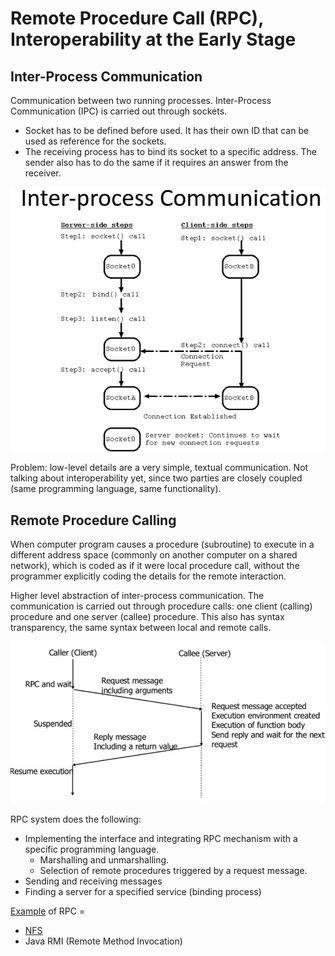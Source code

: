 # Remote Procedure Call (RPC), Interoperability at the Early Stage

## Inter-Process Communication
Communication between two running processes. Inter-Process Communication (IPC) is carried out through sockets.
- Socket has to be defined before used. It has their own ID that can be used as reference for the sockets.
- The receiving process has to bind its socket to a specific address. The sender also has to do the same if it requires an answer from the receiver.

![](attachments/Pasted%20image%2020220403211925.png)

Problem: low-level details are a very simple, textual communication. Not talking about interoperability yet, since two parties are closely coupled (same programming language, same functionality).

## Remote Procedure Calling
When computer program causes a procedure (subroutine) to execute in a different address space (commonly on another computer on a shared network), which is coded as if it were local procedure call, without the programmer explicitly coding the details for the remote interaction.

Higher level abstraction of inter-process communication. The communication is carried out through procedure calls: one client (calling) procedure and one server (callee) procedure. This also has syntax transparency, the same syntax between local and remote calls.

![](attachments/Pasted%20image%2020220403213101.png)

RPC system does the following:
- Implementing the interface and integrating RPC mechanism with a specific programming language.
	- Marshalling and unmarshalling.
	- Selection of remote procedures triggered by a request message.
- Sending and receiving messages
- Finding a server for a specified service (binding process)

[Example](https://en.wikipedia.org/wiki/Remote_procedure_call) of RPC = 
- [NFS](https://www.ibm.com/docs/en/aix/7.1?topic=system-remote-procedure-call-protocol)
- Java RMI (Remote Method Invocation)

